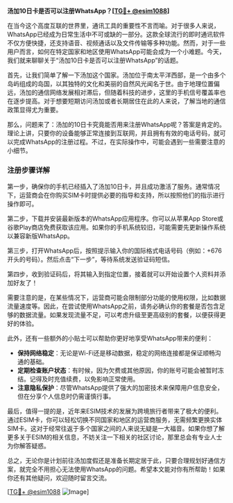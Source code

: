 **汤加10日卡是否可以注册WhatsApp？[[TG💪+ @esim1088](https://t.me/s/esim1088)]**

在当今这个高度互联的世界里，通讯工具的重要性不言而喻。对于很多人来说，WhatsApp已经成为日常生活中不可或缺的一部分。这款全球流行的即时通讯软件不仅方便快捷，还支持语音、视频通话以及文件传输等多种功能。然而，对于一些用户而言，如何在特定国家和地区使用WhatsApp可能会成为一个小难题。今天，我们就来聊聊关于“汤加10日卡是否可以注册WhatsApp”的话题。

首先，让我们简单了解一下汤加这个国家。汤加位于南太平洋西部，是一个由多个岛屿组成的岛国，以其独特的文化和美丽的自然风光闻名于世。由于地理位置偏远，汤加的通信网络发展相对滞后，但随着科技的进步，这里的手机信号覆盖率也在逐步提高。对于想要短期访问汤加或者长期居住在此的人来说，了解当地的通信政策显得尤为重要。

那么，问题来了：汤加的10日卡究竟能否用来注册WhatsApp呢？答案是肯定的。理论上讲，只要你的设备能够正常连接到互联网，并且拥有有效的电话号码，就可以完成WhatsApp的注册过程。不过，在实际操作中，可能会遇到一些需要注意的小细节。

### 注册步骤详解

第一步，确保你的手机已经插入了汤加10日卡，并且成功激活了服务。通常情况下，运营商会在你购买SIM卡时提供必要的指导和支持，所以按照他们的指示进行操作即可。

第二步，下载并安装最新版本的WhatsApp应用程序。你可以从苹果App Store或谷歌Play商店免费获取该应用。如果你的手机系统较旧，可能需要先更新操作系统以兼容新版WhatsApp。

第三步，打开WhatsApp后，按照提示输入你的国际格式电话号码（例如：+676开头的号码）。然后点击“下一步”，等待系统发送验证码短信。

第四步，收到验证码后，将其输入到指定位置，接着就可以开始设置个人资料并添加好友了！

需要注意的是，在某些情况下，运营商可能会限制部分功能的使用权限，比如数据流量速度等。因此，在尝试使用WhatsApp之前，请务必确认你的套餐是否包含足够的数据流量。如果发现流量不足，可以考虑升级至更高级别的套餐，以便获得更好的体验。

此外，还有一些额外的小贴士可以帮助你更好地享受WhatsApp带来的便利：

- **保持网络稳定**：无论是Wi-Fi还是移动数据，稳定的网络连接都是保证顺畅沟通的基础。
- **定期检查账户状态**：有时候，因为欠费或其他原因，你的账号可能会被暂时冻结。记得及时充值续费，以免影响正常使用。
- **注意隐私保护**：尽管WhatsApp提供了强大的加密技术来保障用户信息安全，但在分享个人信息时仍需谨慎行事。

最后，值得一提的是，近年来ESIM技术的发展为跨境旅行者带来了极大的便利。通过ESIM卡，你可以轻松切换不同国家和地区的运营商服务，无需频繁更换实体SIM卡。这对于经常往返于多个国家之间的人来说无疑是一大福音。如果你想了解更多关于ESIM的相关信息，不妨关注一下相关的社区讨论，那里总会有专业人士为你解答疑惑。

总之，无论你是计划前往汤加度假还是准备长期定居于此，只要合理规划好通信方案，就完全不用担心无法使用WhatsApp的问题。希望本文能对你有所帮助！如果你还有其他疑问，欢迎随时留言交流。

[[TG💪+ @esim1088](https://t.me/s/esim1088) ![Image](https://i.postimg.cc/4NQfJmqS/Snipaste-2025-05-13-00-14-12.png)]